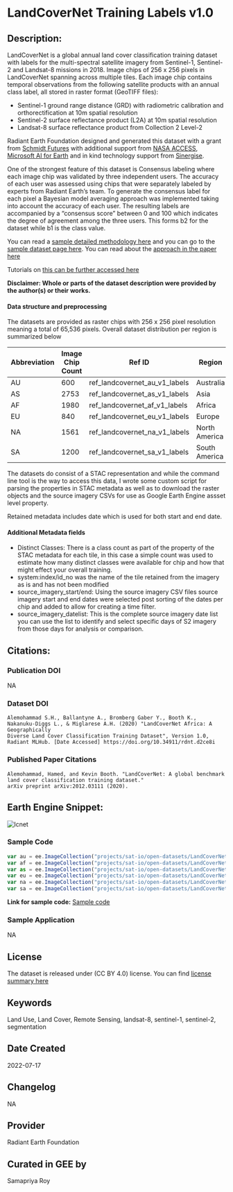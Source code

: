 
# LandCoverNet Training Labels v1.0

## Description:

LandCoverNet is a global annual land cover classification training dataset with labels for the multi-spectral satellite imagery from Sentinel-1, Sentinel-2 and Landsat-8 missions in 2018. Image chips of 256 x 256 pixels in LandCoverNet spanning across multiple tiles. Each image chip contains temporal observations from the following satellite products with an annual class label, all stored in raster format (GeoTIFF files):

* Sentinel-1 ground range distance (GRD) with radiometric calibration and orthorectification at 10m spatial resolution
* Sentinel-2 surface reflectance product (L2A) at 10m spatial resolution
* Landsat-8 surface reflectance product from Collection 2 Level-2

Radiant Earth Foundation designed and generated this dataset with a grant from [Schmidt Futures](https://schmidtfutures.com/) with additional support from [NASA ACCESS](https://earthdata.nasa.gov/esds/competitive-programs/access/radiant-mlhub), [Microsoft AI for Earth](https://www.microsoft.com/en-us/ai/ai-for-earth) and in kind technology support from [Sinergise](https://www.sinergise.com/).

One of the strongest feature of this dataset is Consensus labeling where each image chip was validated by three independent users. The accuracy of each user was assessed using chips that were separately labeled by experts from Radiant Earth’s team. To generate the consensus label for each pixel a Bayesian model averaging approach was implemented taking into account the accuracy of each user. The resulting labels are accompanied by a “consensus score” between 0 and 100 which indicates the degree of agreement among the three users. This forms b2 for the dataset while b1 is the class value.

You can read a [sample detailed methodology here](https://radiantearth.blob.core.windows.net/mlhub/landcovernet_af/Documentation.pdf) and you can go to the [sample dataset page here](https://mlhub.earth/data/ref_landcovernet_af_v1). You can read about the [approach in the paper here](https://arxiv.org/abs/2012.03111)

Tutorials on [this can be further accessed here](https://nbviewer.org/github/radiantearth/mlhub-tutorials/blob/main/notebooks/radiant-mlhub-landcovernet.ipynb)

**Disclaimer: Whole or parts of the dataset description were provided by the author(s) or their works.**

#### Data structure and preprocessing
The datasets are provided as raster chips with 256 x 256 pixel resolution meaning a total of 65,536 pixels. Overall dataset distribution per region is summarized below

|Abbreviation|Image Chip Count|Ref ID                       |Region       |Proportion Global|
|------------|----------------|-----------------------------|-------------|-----------------|
|AU          |600             |ref_landcovernet_au_v1_labels|Australia    |6.72             |
|AS          |2753            |ref_landcovernet_as_v1_labels|Asia         |30.81            |
|AF          |1980            |ref_landcovernet_af_v1_labels|Africa       |22.16            |
|EU          |840             |ref_landcovernet_eu_v1_labels|Europe       |9.4              |
|NA          |1561            |ref_landcovernet_na_v1_labels|North America|17.47            |
|SA          |1200            |ref_landcovernet_sa_v1_labels|South America|13.43            |

The datasets do consist of a STAC representation and while the command line tool is the way to access this data, I wrote some custom script for parsing the properties in STAC metadata as well as to download the raster objects and the source imagery CSVs for use as Google Earth Engine assset level property.

Retained metadata includes date which is used for both start and end date.

#### Additional Metadata fields
* Distinct Classes: There is a class count as part of the property of the STAC metadata for each tile, in this case a simple count was used to estimate how many distinct classes were available for chip and how that might effect your overall training.
* system:index/id_no was the name of the tile retained from the imagery as is and has not been modified
* source_imagery_start/end: Using the source imagery CSV files source imagery start and end dates were selected post sorting of the dates per chip and added to allow for creating a time filter.
* source_imagery_datelist: This is the complete source imagery date list you can use the list to identify and select specific days of S2 imagery from those days for analysis or comparison.

## Citations:

### Publication DOI

NA
### Dataset DOI

```
Alemohammad S.H., Ballantyne A., Bromberg Gaber Y., Booth K., Nakanuku-Diggs L., & Miglarese A.H. (2020) "LandCoverNet Africa: A Geographically
Diverse Land Cover Classification Training Dataset", Version 1.0, Radiant MLHub. [Date Accessed] https://doi.org/10.34911/rdnt.d2ce8i
```

### Published Paper Citations

```
Alemohammad, Hamed, and Kevin Booth. "LandCoverNet: A global benchmark land cover classification training dataset."
arXiv preprint arXiv:2012.03111 (2020).
```

## Earth Engine Snippet:
![lcnet](https://user-images.githubusercontent.com/6677629/179384144-1e5b996b-c1b4-40b6-9801-1e0c14c78cfa.gif)
### Sample Code

```js
var au = ee.ImageCollection("projects/sat-io/open-datasets/LandCoverNet/LABELS/ref_landcovernet_au_v1_labels");
var af = ee.ImageCollection("projects/sat-io/open-datasets/LandCoverNet/LABELS/ref_landcovernet_af_v1_labels");
var as = ee.ImageCollection("projects/sat-io/open-datasets/LandCoverNet/LABELS/ref_landcovernet_as_v1_labels");
var eu = ee.ImageCollection("projects/sat-io/open-datasets/LandCoverNet/LABELS/ref_landcovernet_eu_v1_labels");
var na = ee.ImageCollection("projects/sat-io/open-datasets/LandCoverNet/LABELS/ref_landcovernet_na_v1_labels");
var sa = ee.ImageCollection("projects/sat-io/open-datasets/LandCoverNet/LABELS/ref_landcovernet_sa_v1_labels");
```

**Link for sample code:** [Sample code](https://code.earthengine.google.com/?scriptPath=users/sat-io/awesome-gee-catalog-examples:global-landuse-landcover/LANDCOVERNET_V1)

### Sample Application

NA

## License

The dataset is released under (CC BY 4.0) license. You can find [license summary here](https://spdx.org/licenses/CC-BY-4.0.html)

## Keywords

Land Use, Land Cover, Remote Sensing, landsat-8, sentinel-1, sentinel-2, segmentation

## Date Created

2022-07-17

## Changelog

NA

## Provider

Radiant Earth Foundation

## Curated in GEE by
Samapriya Roy
